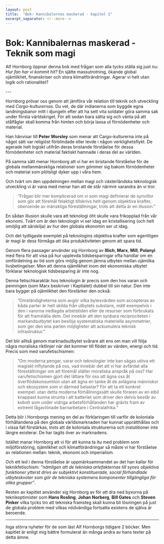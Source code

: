 ```yaml
---
layout: post
title:  "Bok: Kannibalernas maskerad - kapitel 1"
excerpt_separator: <!--more-->
---
```


# Bok: Kannibalernas maskerad - Teknik som magi

Alf Hornborg öppnar denna bok med frågan som alla tycks ställa sig just nu: *Hur fan har vi kommit hit?* En sjätte massutrotning, ökande global ojämlikhet, finanskriser och stora klimatförändringar. Agerar vi helt utan logik och rationalitet?

<!--more-->---

Hornborg prövar oss genom att jämföra vår relation till teknik och utveckling med *Cargo-kulturernas*. Du vet, de där indianerna som byggde egna landningsbanor mitt i djungeln efter att ha sett vita soldater göra samma sak under första världskriget. För att sedan bara sätta sig och vänta på att stålfåglar skall komma från himlen och börja lassa ut förnödenheter och material.

Han hänvisar till **Peter Worsley** som menar att Cargo-kulturerna inte på något sätt var religiöst förblindade eller levde i någon verklighetsflykt. De agerade helt logiskt utifrån deras bristande förståelse för dessa förnödenheter och material faktiskt hamnade i deras del av världen.

På samma sätt menar Hornborg att vi har en bristande förståelse för de globala mellanmänskliga relationer som gömmer sig bakom förnödenheter och material som plötsligt dyker upp i våra hem.

Och tvärt om den uppdelningen mellan magi och västerländska teknologisk utveckling vi är vana med menar han att de står närmre varandra än vi tror.

> ”Frågan blir mer komplicerad om vi som magi definierar de synvillor som gör att föremål felaktigt tillskrivs helt igenom objektiva krafter, oberoende av mänskliga föreställningar, trots att detta är en illusion.”

En sådan illusion skulle vara att teknologi öht skulle vara frikopplad från vår ekonomi. Tvärt om är den teknologin vi ser idag en kristallisering (och helt omöjlig att särskilja) av hur den globala ekonomin ser ut idag.

Och det tydligaste exemplet på teknologins objektiva krafter som egentligen är magi är dess förmåga att öka produktiviteten genom att spara tid.

Genom flera passager använder sig Hornborg av **Illich**, **Marx**, **Mill**, **Polanyi** med flera för att visa på hur upplevda tidsbesparingar ofta handlar om en omfördelning av tid som görs möjlig genom jämna utbyten mellan ojämlika livsbetingelser. Men att denna ojämlikhet inom det ekonomiska utbytet förklarar teknologisk tidsbesparing är inte nog.

Denna fetischkaraktär hos teknologin är precis som den hos varan och penningen (som Marx beskriver i Kaptialet) dubbel till sin natur. Den inte bara bygger på ojämlikhet den förstärker den också:

> ”Omständigheterna som avgör vilka bytesvärden som accepteras av båda parter är helt skilda från utbytets substans, mätt exempelvis i den i varorna nedlagda arbetstiden eller de resurser som förbrukats för att framställa dem. Det innebär att den synbara reciprociteten i markandsutbytet kan beslöja systematiska materiella asymmetrier, som ger den ena parten möjligheter att ackumulera teknisk infrastruktur.”

Det blir alltså genom marknadsutbytet svårare att ens om man vill följa några moraliska riktlinjer när det kommer till flödet av värden, energi och tid. Precis som med varufetischismen:

> ”Om moderna pengar, varar och teknologier inte kan sägas utöva ett magiskt inflytande på oss, vad innebär det att vi har avfärdat alla föreställningar om att föremål ställer moraliska anspråk på oss? Har varufetischismen gjort det lättare för oss att ägna oss åt överflödskonsumtion utan att ägna en tanke åt de avlägsna människor och ekosystem som vi därmed belastar? För att ta ett konkret exempel: utan detta moderna förhållningssätt skulle föraren av en elbil knappast kunna strunta i att batteriet som driver den delvis består av kobolt som under vidriga arbetsförhållanden har grävts fram av extremt lågavlönade barnarbetare i Centralafrika.”

Detta blir i Hornborgs mening en del av förklaringen till varför de koloniala förhållandena på den globala världsmarknaden har kunnat upprätthållas och i vissa fall förstärkas, trots att de koloniala strukturerna och instutitioner inte längre existerar. De har tagits över av marknadens.

Istället manar Hornborg att vi för att kunna ta itu med problem som miljöförstöring, ojämlikhet och klimatförändringar så måste vi har förståelse av relationen mellan: teknik, ekonomi och imperialism.

Och ett led i denna förståelse är uppmärksammandet av det han kallar för teknikfetischism: *”nämligen att de tekniska artefakternas till synes objektiva funktioner ytterst drivs av subjektivt konstituerade, social förhandlade utbyteskvoter som gör de tekniska systemens komponenter tillgängliga för olika grupper”*.

Resten av kapitlet använder sig Hornborg av för att dra ned byxorna på teknikoptimister som **Hans Rosling**, **Johan Norberg**, **Bill Gates** och **Steven Pinker** vilka tycks tro att tekniska framsteg skall kunna bli lösningen på just de globala problem med vilkas nödvändiga fortsatta existens de själva är beroende.

---

Inga störra nyheter för de som läst Alf Hornborgs tidigare 2 böcker. Men kapitlet är enligt mig bättre formulerat än många andra av hans texter på detta ämne.